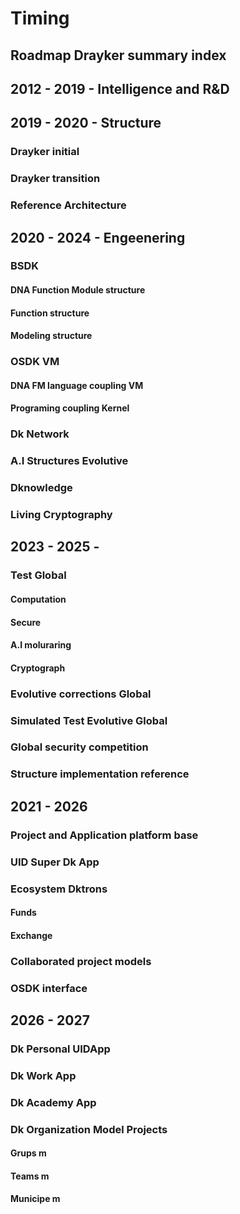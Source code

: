 # Timing
## Roadmap Drayker summary index 
 

## 2012 - 2019 - Intelligence and R&D
## 2019 - 2020 -  Structure 
 ### Drayker initial  
 ### Drayker transition  
 ### Reference Architecture    
## 2020 - 2024 - Engeenering  
 ### BSDK 
  #### DNA Function Module structure
  #### Function structure  
  #### Modeling structure 
 ### OSDK VM 
  #### DNA FM language coupling VM  
  #### Programing coupling Kernel 
 ### Dk Network 
 ### A.I Structures Evolutive   
 ### Dknowledge 
 ### Living Cryptography 


## 2023 - 2025 - 
 ### Test Global
  #### Computation  
  #### Secure  
  #### A.I moluraring 
  #### Cryptograph 
 ### Evolutive corrections Global 
 ### Simulated Test Evolutive Global 
 ### Global security competition 
 ### Structure implementation reference 
## 2021 - 2026
 ### Project and Application platform base 
 ### UID Super Dk App 
 ### Ecosystem Dktrons
  #### Funds 
  #### Exchange
 ### Collaborated project models   
 ### OSDK interface
## 2026 - 2027
 ### Dk Personal UIDApp
 ### Dk Work App 
 ### Dk Academy App 
 ### Dk Organization Model Projects 
  #### Grups m
  #### Teams m 
  #### Municipe m 

